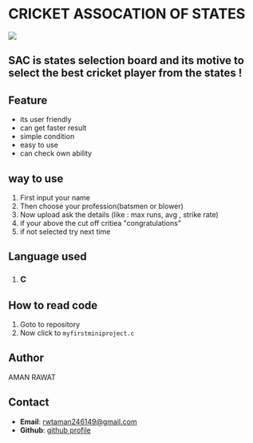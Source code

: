 # CRICKET ASSOCATION OF STATES 
![](https://www.shutterstock.com/image-vector/illustration-cricket-batman-260nw-772079788.jpg)

## SAC is states selection board and its motive to select the best cricket player  from the states  !


## **Feature**
- its user friendly
- can get faster result
- simple condition
- easy to use
- can check own ability

## **way to use**
1. First input your name
2. Then choose your profession(batsmen or blower)
3. Now upload ask the details (like : max runs, avg , strike rate)
4. if your above the cut off  critiea "congratulations"
5. if not selected try next time   

## **Language used**
 1. ### **C**

## **How to read code**
1. Goto to repository
2. Now click to `myfirstminiproject.c`

## **Author**
  AMAN RAWAT 
  
## **Contact**
- **Email**: rwtaman246149@gmail.com
- **Github**: [github profile](https://github.com/aman2391) 


   

